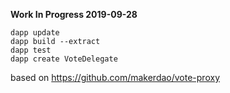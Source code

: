 **Work In Progress 2019-09-28**

```
dapp update
dapp build --extract
dapp test
dapp create VoteDelegate
```

based on https://github.com/makerdao/vote-proxy

